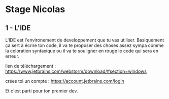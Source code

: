 Stage Nicolas
=============

1 - L'IDE
---------

L'IDE est l'environement de developpement que tu vas utiliser. Basiquement ça sert à écrire ton code, il va te proposer des choses assez sympa comme la coloration syntaxique ou il va te souligner en rouge le code qui sera en erreur.
  
  lien de téléchargement : https://www.jetbrains.com/webstorm/download/#section=windows
  
  crées toi un compte : https://account.jetbrains.com/login
  
  Et c'est parti pour ton premier dev.
